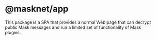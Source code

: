 # @masknet/app

This package is a SPA that provides a normal Web page that can decrypt public Mask messages and run a limited set of functionality of Mask plugins.
